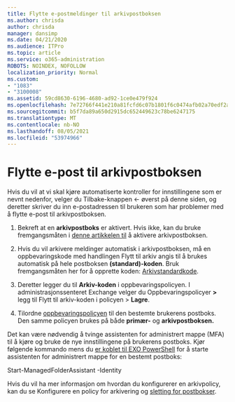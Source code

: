```yaml
---
title: Flytte e-postmeldinger til arkivpostboksen
ms.author: chrisda
author: chrisda
manager: dansimp
ms.date: 04/21/2020
ms.audience: ITPro
ms.topic: article
ms.service: o365-administration
ROBOTS: NOINDEX, NOFOLLOW
localization_priority: Normal
ms.custom:
- "1083"
- "3100008"
ms.assetid: 59cd8630-6196-4680-ad92-1ce0e479f924
ms.openlocfilehash: 7e72766f441e210a81fcfd6c07b1801f6c0474afb02a70edf2ad8dbb571f3d2a
ms.sourcegitcommit: b5f7da89a650d2915dc652449623c78be6247175
ms.translationtype: MT
ms.contentlocale: nb-NO
ms.lasthandoff: 08/05/2021
ms.locfileid: "53974966"
---
```

# <a name="move-email-to-the-archive-mailbox"></a>Flytte e-post til arkivpostboksen

Hvis du vil at vi skal kjøre automatiserte kontroller for innstillingene som er nevnt nedenfor, velger du Tilbake-knappen <- øverst på denne siden, og deretter skriver du inn e-postadressen til brukeren som har problemer med å flytte e-post til arkivpostboksen.

1. Bekreft at en **arkivpostboks** er aktivert. Hvis ikke, kan du bruke fremgangsmåten i [denne artikkelen til](https://docs.microsoft.com/microsoft-365/compliance/enable-archive-mailboxes) å aktivere arkivpostboksen.

2. Hvis du vil arkivere meldinger automatisk i  arkivpostboksen, må en oppbevaringskode med handlingen Flytt til arkiv angis til å brukes automatisk på hele postboksen **(standard)-koden**. Bruk fremgangsmåten her for å opprette koden: [Arkivstandardkode](https://docs.microsoft.com/microsoft-365/compliance/set-up-an-archive-and-deletion-policy-for-mailboxes#create-a-custom-archive-default-policy-tag).

3. Deretter legger du til **Arkiv-koden** i oppbevaringspolicyen. I administrasjonssenteret Exchange velger du Oppbevaringspolicyer **>** legg til Flytt til arkiv-koden i policyen >  **Lagre**.

4. Tilordne [oppbevaringspolicyen](https://docs.microsoft.com/exchange/security-and-compliance/messaging-records-management/apply-retention-policy) til den bestemte brukerens postboks. Den samme policyen brukes på både **primær-** og **arkivpostboksen.**

Det kan være nødvendig å tvinge assistenten for administrert mappe (MFA) til å kjøre og bruke de nye innstillingene på brukerens postboks. Kjør følgende kommando mens du [er koblet til EXO PowerShell](https://docs.microsoft.com/powershell/exchange/exchange-online/connect-to-exchange-online-powershell/connect-to-exchange-online-powershell?view=exchange-ps) for å starte assistenten for administrert mappe for en bestemt postboks:
  
Start-ManagedFolderAssistant -Identity <name of the mailbox>

Hvis du vil ha mer informasjon om hvordan du konfigurerer en arkivpolicy, kan du se Konfigurere en policy for arkivering og [sletting for postbokser](https://docs.microsoft.com/microsoft-365/compliance/set-up-an-archive-and-deletion-policy-for-mailboxes#step-1-enable-archive-mailboxes-for-users).
  